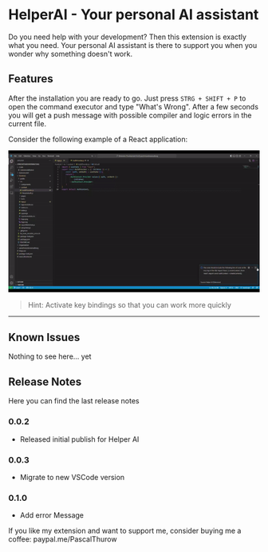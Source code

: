 # HelperAI - Your personal AI assistant

Do you need help with your development? Then this extension is exactly what you need. Your personal AI assistant is there to support you when you wonder why something doesn't work. 

## Features

After the installation you are ready to go. Just press `STRG + SHIFT + P` to open the command executor and type "What's Wrong". After a few seconds you will get a push message with possible compiler and logic errors in the current file.

Consider the following example of a React application:

![Show usecase](images/Fix.gif "Usecase")

> Hint: Activate key bindings so that you can work more quickly

___
## Known Issues
Nothing to see here... yet
## Release Notes
Here you can find the last release notes
### 0.0.2
- Released initial publish for Helper AI
### 0.0.3
- Migrate to new VSCode version
### 0.1.0
- Add error Message

If you like my extension and want to support me, consider buying me a coffee:
paypal.me/PascalThurow